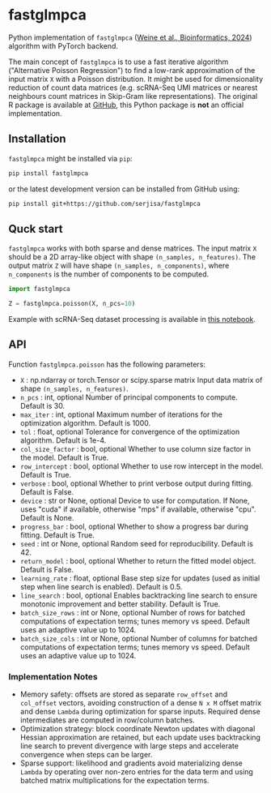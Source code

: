 # fastglmpca

Python implementation of `fastglmpca` ([Weine et al., Bioinformatics, 2024](https://doi.org/10.1093/bioinformatics/btae494)) algorithm with PyTorch backend.

The main concept of `fastglmpca` is to use a fast iterative algorithm ("Alternative Poisson Regression") to find a low-rank approximation of the input matrix `X` with a Poisson distribution. It might be used for dimensionality reduction of count data matrices (e.g. scRNA-Seq UMI matrices or nearest neighbours count matrices in Skip-Gram like representations). The original R package is available at [GitHub](https://github.com/stephenslab/fastglmpca), this Python package is **not** an official implementation.

## Installation

`fastglmpca` might be installed via `pip`:
```bash
pip install fastglmpca
```
or the latest development version can be installed from GitHub using:
```bash
pip install git+https://github.com/serjisa/fastglmpca
```

## Quck start

`fastglmpca` works with both sparse and dense matrices. The input matrix `X` should be a 2D array-like object with shape `(n_samples, n_features)`. The output matrix `Z` will have shape `(n_samples, n_components)`, where `n_components` is the number of components to be computed.

```python
import fastglmpca

Z = fastglmpca.poisson(X, n_pcs=10)
```

Example with scRNA-Seq dataset processing is available in [this notebook](https://github.com/serjisa/fastglmpca/blob/main/examples/scRNA-Seq.ipynb).

## API

Function `fastglmpca.poisson` has the following parameters:

- `X` : np.ndarray or torch.Tensor or scipy.sparse matrix
    Input data matrix of shape `(n_samples, n_features)`.
- `n_pcs` : int, optional
    Number of principal components to compute. Default is 30.
- `max_iter` : int, optional
    Maximum number of iterations for the optimization algorithm. Default is 1000.
- `tol` : float, optional
    Tolerance for convergence of the optimization algorithm. Default is 1e-4.
- `col_size_factor` : bool, optional
    Whether to use column size factor in the model. Default is True.
- `row_intercept` : bool, optional
    Whether to use row intercept in the model. Default is True.
- `verbose` : bool, optional
    Whether to print verbose output during fitting. Default is False.
- `device` : str or None, optional
    Device to use for computation. If None, uses "cuda" if available, otherwise "mps" if available,
    otherwise "cpu". Default is None.
- `progress_bar` : bool, optional
    Whether to show a progress bar during fitting. Default is True.
- `seed` : int or None, optional
    Random seed for reproducibility. Default is 42.
- `return_model` : bool, optional
    Whether to return the fitted model object. Default is False.
- `learning_rate` : float, optional
    Base step size for updates (used as initial step when line search is enabled). Default is 0.5.
- `line_search` : bool, optional
    Enables backtracking line search to ensure monotonic improvement and better stability. Default is True.
- `batch_size_rows` : int or None, optional
    Number of rows for batched computations of expectation terms; tunes memory vs speed. Default uses an adaptive value up to 1024.
- `batch_size_cols` : int or None, optional
    Number of columns for batched computations of expectation terms; tunes memory vs speed. Default uses an adaptive value up to 1024.

### Implementation Notes

- Memory safety: offsets are stored as separate `row_offset` and `col_offset` vectors, avoiding construction of a dense `N x M` offset matrix and dense `Lambda` during optimization for sparse inputs. Required dense intermediates are computed in row/column batches.
- Optimization strategy: block coordinate Newton updates with diagonal Hessian approximation are retained, but each update uses backtracking line search to prevent divergence with large steps and accelerate convergence when steps can be larger.
- Sparse support: likelihood and gradients avoid materializing dense `Lambda` by operating over non-zero entries for the data term and using batched matrix multiplications for the expectation terms.
